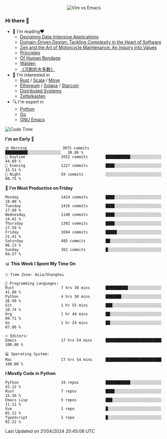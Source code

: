 <p align="center">
    <img src="https://gist.githubusercontent.com/coldnight/e696baffb094e71c96cb302118878eae/raw/40ea5053a6f66cc65f90f437e4173497da225958/banner.gif" alt="Vim vs Emacs" />
</p>

### Hi there 👋

- 📖 I'm reading❤️
    + [Designing Data-Intensive Applications](https://www.oreilly.com/library/view/designing-data-intensive-applications/9781491903063/)
    + [Domain-Driven Design: Tackling Complexity in the Heart of Software](https://www.dddcommunity.org/book/evans_2003/)
    + [Zen and the Art of Motorcycle Maintenance: An Inquiry into Values](https://en.wikipedia.org/wiki/Zen_and_the_Art_of_Motorcycle_Maintenance)
    + [Principles](https://www.principles.com/)
    + [Of Human Bondage](https://en.wikipedia.org/wiki/Of_Human_Bondage)
    + [Walden](https://en.wikipedia.org/wiki/Walden)
    + [《沉默的大多数》](https://en.wikipedia.org/wiki/Silent_majority)
- 🌱 I'm interested in
    + [Rust](https://www.rust-lang.org/) / [Scala](https://www.scala-lang.org/) / [Move](https://github.com/move-language/move/)
    + [Ethereum](https://ethereum.org/en/) / [Solana](https://solana.com/) / [Starcoin](https://github.com/starcoinorg/starcoin)
	+ [Distributed Systems](https://www.linuxzen.com/notes/topics/20200320174417_%E5%88%86%E5%B8%83%E5%BC%8F/)
	+ [Zettelkasten](https://www.linuxzen.com/notes/notes/20220120080920-slip_box/)
- 🔍 I'm expert in
    + [Python](https://www.python.org/)
    + [Go](https://go.dev/)
    + [GNU Emacs](https://www.gnu.org/software/emacs/)

<!--START_SECTION:waka-->
![Code Time](http://img.shields.io/badge/Code%20Time-2%2C837%20hrs%2031%20mins-blue)

**I'm an Early 🐤** 

```text
🌞 Morning                3075 commits        ██████████░░░░░░░░░░░░░░░   38.86 % 
🌆 Daytime                3552 commits        ███████████░░░░░░░░░░░░░░   44.89 % 
🌃 Evening                1227 commits        ████░░░░░░░░░░░░░░░░░░░░░   15.51 % 
🌙 Night                  59 commits          ░░░░░░░░░░░░░░░░░░░░░░░░░   00.75 % 
```
📅 **I'm Most Productive on Friday** 

```text
Monday                   1424 commits        ████░░░░░░░░░░░░░░░░░░░░░   18.00 % 
Tuesday                  1416 commits        ████░░░░░░░░░░░░░░░░░░░░░   17.89 % 
Wednesday                1140 commits        ████░░░░░░░░░░░░░░░░░░░░░   14.41 % 
Thursday                 1392 commits        ████░░░░░░░░░░░░░░░░░░░░░   17.59 % 
Friday                   1694 commits        █████░░░░░░░░░░░░░░░░░░░░   21.41 % 
Saturday                 485 commits         ██░░░░░░░░░░░░░░░░░░░░░░░   06.13 % 
Sunday                   362 commits         █░░░░░░░░░░░░░░░░░░░░░░░░   04.57 % 
```


📊 **This Week I Spent My Time On** 

```text
🕑︎ Time Zone: Asia/Shanghai

💬 Programming Languages: 
Rust                     7 hrs 30 mins       ██████████░░░░░░░░░░░░░░░   41.88 % 
Python                   4 hrs 50 mins       ███████░░░░░░░░░░░░░░░░░░   26.99 % 
Git                      1 hr 55 mins        ███░░░░░░░░░░░░░░░░░░░░░░   10.74 % 
Org                      1 hr 44 mins        ██░░░░░░░░░░░░░░░░░░░░░░░   09.71 % 
Go                       1 hr 24 mins        ██░░░░░░░░░░░░░░░░░░░░░░░   07.86 % 

🔥 Editors: 
Emacs                    17 hrs 54 mins      █████████████████████████   100.00 % 

💻 Operating System: 
Mac                      17 hrs 54 mins      █████████████████████████   100.00 % 
```

**I Mostly Code in Python** 

```text
Python                   19 repos            ███████████░░░░░░░░░░░░░░   42.22 % 
Rust                     7 repos             ████░░░░░░░░░░░░░░░░░░░░░   15.56 % 
Emacs Lisp               5 repos             ███░░░░░░░░░░░░░░░░░░░░░░   11.11 % 
Vue                      1 repo              █░░░░░░░░░░░░░░░░░░░░░░░░   02.22 % 
TypeScript               1 repo              █░░░░░░░░░░░░░░░░░░░░░░░░   02.22 % 
```




 Last Updated on 21/04/2024 20:45:08 UTC
<!--END_SECTION:waka-->
